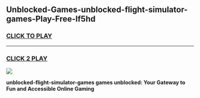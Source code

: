 
## Unblocked-Games-unblocked-flight-simulator-games-Play-Free-lf5hd
<h3>
<a href="https://premium76.site?title=unblocked-flight-simulator-games&ref=18A">CLICK TO PLAY</a></h3>
<hr>

<h3>
<a href="https://premium76.site?title=unblocked-flight-simulator-games&ref=18A">CLICK 2 PLAY</a>
  
</h3>

<a href="https://premium76.site?title=unblocked-flight-simulator-games&ref=18A"><img src="https://clearcache.store/games.png"></a>


**unblocked-flight-simulator-games games unblocked: Your Gateway to Fun and Accessible Online Gaming**
